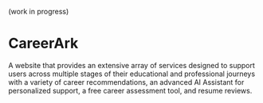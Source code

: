 (work in progress)
# CareerArk

A website that provides an extensive array of services designed to support users across multiple stages of their educational and professional journeys with a variety of career recommendations, an advanced AI Assistant for personalized support, a free career assessment tool, and resume reviews.
